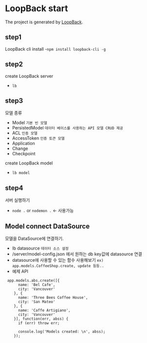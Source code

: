 # LoopBack start

The project is generated by [LoopBack](http://loopback.io).

## step1
LoopBack cli install
-`npm install loopback-cli -g`

## step2
create LoopBack server
- `lb`

## step3
모델 종류
- Model                   `기본 빈 모델`
- PersistedModel          `데이터 베이스를 사용하는 API 모델 CRUD 제공`
- ACL                     `인증 모델`
- AccessToken             `인증 토큰 모델`
- Application
- Change
- Checkpoint

create LoopBack model
- `lb model`

## step4
서버 실행하기
- `node .` or `nodemon .`   <- 사용가능

## Model connect DataSource
모델을 DataSource에 연결하기.

- lb datasource `데이터 소스 설정`
- /server/model-config.json 에서 원하는 db key값에 datasource 연결
- datasource에 사용할 수 있는 함수 사용해보기 `ex) app.models.CoffeeShop.create, update 등등..`
- 예제 API
```
 app.models.abs.create([{
      name: 'Bel Cafe',
      city: 'Vancouver'
    }, {
      name: 'Three Bees Coffee House',
      city: 'San Mateo'
    }, {
      name: 'Caffe Artigiano',
      city: 'Vancouver'
    }], function(err, abss) {
      if (err) throw err;

      console.log('Models created: \n', abss);
    });
```







